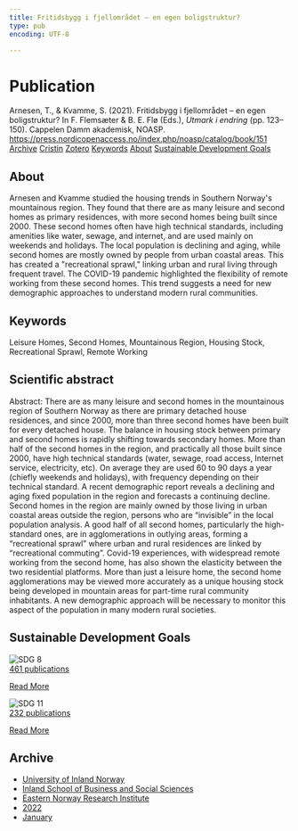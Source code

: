```yaml
---
title: Fritidsbygg i fjellområdet – en egen boligstruktur?
type: pub
encoding: UTF-8

---
```

<h1>Publication</h1>
<article id="csl-bib-container-DLQCL68E" class="csl-bib-container">
  <div class="csl-bib-body"> <div class="csl-entry">Arnesen, T., &#38; Kvamme, S. (2021). Fritidsbygg i fjellområdet – en egen boligstruktur? In F. Flemsæter &#38; B. E. Flø (Eds.), <i>Utmark i endring</i> (pp. 123–150). Cappelen Damm akademisk, NOASP. <a href="https://press.nordicopenaccess.no/index.php/noasp/catalog/book/151">https://press.nordicopenaccess.no/index.php/noasp/catalog/book/151</a></div> </div>
  <div class="csl-bib-buttons">
    <a href="#taxonomy-article-DLQCL68E" alt="archive" class="csl-bib-button">Archive</a>
    <a href="https://app.cristin.no/results/show.jsf?id=1986386" alt="Cristin" class="csl-bib-button">Cristin</a>
    <a href="http://zotero.org/groups/5881554/items/DLQCL68E" alt="Zotero" class="csl-bib-button">Zotero</a>
    <a href="#keywords-article-DLQCL68E" alt="keywords" class="csl-bib-button">Keywords</a>
    <a href="#about-article-DLQCL68E" alt="about_pub" class="csl-bib-button">About</a>
    <a href="#sdg-article-DLQCL68E" alt="sdg" class="csl-bib-button">Sustainable Development Goals</a>
  </div>
  <div id="csl-bib-meta-container-DLQCL68E"></div>
</article>
<div id="csl-bib-meta-DLQCL68E" class="csl-bib-meta">
  <article id="about-article-DLQCL68E" class="about_pub-article">
    <h1>About</h1>
    Arnesen and Kvamme studied the housing trends in Southern Norway's mountainous region. They found that there are as many leisure and second homes as primary residences, with more second homes being built since 2000. These second homes often have high technical standards, including amenities like water, sewage, and internet, and are used mainly on weekends and holidays. The local population is declining and aging, while second homes are mostly owned by people from urban coastal areas. This has created a "recreational sprawl," linking urban and rural living through frequent travel. The COVID-19 pandemic highlighted the flexibility of remote working from these second homes. This trend suggests a need for new demographic approaches to understand modern rural communities.
  </article>
  <article id="keywords-article-DLQCL68E" class="keywords-article">
    <h1>Keywords</h1>
    Leisure Homes, Second Homes, Mountainous Region, Housing Stock, Recreational Sprawl, Remote Working
  </article>
  <article id="abstract-article-DLQCL68E" class="abstract-article">
    <h1>Scientific abstract</h1>
    Abstract: There are as many leisure and second homes in the mountainous region of Southern Norway as there are primary detached house residences, and since 2000, more than three second homes have been built for every detached house. The balance in housing stock between primary and second homes is rapidly shifting towards secondary homes. More than half of the second homes in the region, and practically all those built since 2000, have high technical standards (water, sewage, road access, Internet service, electricity, etc). On average they are used 60 to 90 days a year (chiefly weekends and holidays), with frequency depending on their technical standard. A recent demographic report reveals a declining and aging fixed population in the region and forecasts a continuing decline. Second homes in the region are mainly owned by those living in urban coastal areas outside the region, persons who are “invisible” in the local population analysis. A good half of all second homes, particularly the high-standard ones, are in agglomerations in outlying areas, forming a “recreational sprawl” where urban and rural residences are linked by “recreational commuting”. Covid-19 experiences, with widespread remote working from the second home, has also shown the elasticity between the two residential platforms. More than just a leisure home, the second home agglomerations may be viewed  more accurately as a unique housing stock being developed in mountain areas for  part-time rural community inhabitants. A new demographic approach will be necessary to monitor this aspect of the population in many modern rural societies.
  </article>
  <article id="sdg-article-DLQCL68E" class="sdg-article">
    <h1>Sustainable Development Goals</h1>
    <div class="sdg-container"><div id="sdg8" class="sdg">
        <img src="{{< params subfolder >}}images/sdg/sdg08_en.png" class="image" alt="SDG 8">
        <div class="sdg-overlay">
          <a href="{{< params subfolder >}}en/archive/?sdg=8#archive" class="sdg-publication-count"><span>461</span> publications</a>
          <p><a href="https://sdgs.un.org/goals/goal8" class="sdg-read-more">Read More</a></p>
        </div>
      </div> <div id="sdg11" class="sdg">
        <img src="{{< params subfolder >}}images/sdg/sdg11_en.png" class="image" alt="SDG 11">
        <div class="sdg-overlay">
          <a href="{{< params subfolder >}}en/archive/?sdg=11#archive" class="sdg-publication-count"><span>232</span> publications</a>
          <p><a href="https://sdgs.un.org/goals/goal11" class="sdg-read-more">Read More</a></p>
        </div>
      </div></div>
  </article>
  <article id="taxonomy-article-DLQCL68E" class="taxonomy-article">
    <h1>Archive</h1>
    <ul>
      <li><a href="{{< params subfolder >}}en/archive/?key=3DCRN523">University of Inland Norway</a></li>
      <li><a href="{{< params subfolder >}}en/archive/?key=DU8Q9LN9">Inland School of Business and Social Sciences</a></li>
      <li><a href="{{< params subfolder >}}en/archive/?key=IRYXBU4S">Eastern Norway Research Institute</a></li>
      <li><a href="{{< params subfolder >}}en/archive/?key=8V38ZFZN">2022</a></li>
      <li><a href="{{< params subfolder >}}en/archive/?key=L8RZNZF4">January</a></li>
    </ul>
  </article>
</div>
